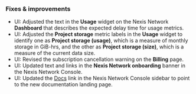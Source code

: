 ### Fixes & improvements

- UI: Adjusted the text in the **Usage** widget on the Nexis Network **Dashboard** that describes the expected delay time for usage metrics.
- UI: Adjusted the **Project storage** metric labels in the **Usage** widget to identify one as **Project storage (usage)**, which is a measure of monthly storage in GiB-hrs, and the other as **Project storage (size)**, which is a measure of the current data size.
- UI: Revised the subscription cancellation warning on the **Billing** page.
- UI: Updated text and links in the **Nexis Network onboarding** banner in the Nexis Network Console.
- UI: Updated the [Docs](https://neon.tech/docs/introduction) link in the Nexis Network Console sidebar to point to the new documentation landing page.
